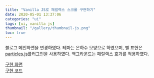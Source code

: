 ```yaml
---
title: "Vanilla JS로 패럴랙스 스크롤 구현하기"
date: 2020-05-01 13:37:06
categories: "ui"
tags: [ui, vanilla js]
thumbnail: "/gallery/thumbnail-js.png"
toc: true
---
```


블로그 메인화면을 변경하였다. 테마는 은하수 모양으로 하였으며, 별 표현은 [particles.js](https://vincentgarreau.com/particles.js/)플러그인을 사용하였다. 백그라운드는 패럴랙스 효과를 적용하였다.

[구현 화면](https://recordboy.github.io/ui/parallax-scroll/)  
[구현 코드](https://github.com/recordboy/ui/tree/master/parallax-scroll)
